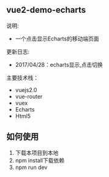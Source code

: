 vue2-demo-echarts
-----------------
说明:<br>
 - 一个点击显示Echarts的移动端页面<br>

更新日志:<br>
 - 2017/04/28：echarts显示,点击切换<br>

主要技术栈：
 - vuejs2.0
 - vue-router
 - vuex
 - Echarts
 - Html5
 
 
如何使用
----

 1. 下载本项目到本地
 2. npm install下载依赖
 3. npm run dev 
